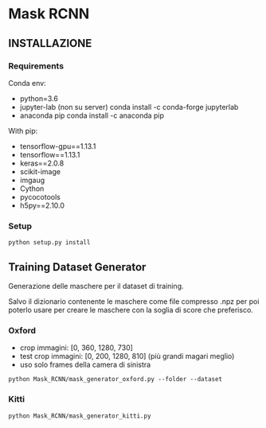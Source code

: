 # Mask RCNN

## INSTALLAZIONE
 
### Requirements 

Conda env:
- python=3.6
- jupyter-lab   (non su server)    conda install -c conda-forge jupyterlab
- anaconda pip                     conda install -c anaconda pip

With pip:
- tensorflow-gpu==1.13.1
- tensorflow==1.13.1
- keras==2.0.8
- scikit-image
- imgaug
- Cython
- pycocotools
- h5py==2.10.0

### Setup

```shell
python setup.py install
```

## Training Dataset Generator

Generazione delle maschere per il dataset di training.

Salvo il dizionario contenente le maschere come file compresso .npz per poi poterlo usare per creare 
le maschere con la soglia di score che preferisco.

### Oxford

- crop immagini: [0, 360, 1280, 730]
- test crop immagini: [0, 200, 1280, 810] (più grandi magari meglio)
- uso solo frames della camera di sinistra

```shell
python Mask_RCNN/mask_generator_oxford.py --folder --dataset
```

### Kitti

```shell
python Mask_RCNN/mask_generator_kitti.py
```
